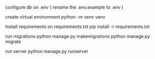 configure db on .env ( rename the .env.example to .env )

create virtual environment
python -m venv venv

Install requirements on requirements.txt
pip install -r requirements.txt

run migrations
python manage.py makemigrations
python manage.py migrate

run server
python manage.py runserver